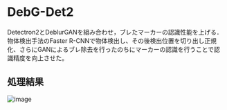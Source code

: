 # DebG-Det2
Detectron2とDeblurGANを組み合わせ，ブレたマーカーの認識性能を上げる．
<bar> 
物体検出手法のFaster R-CNNで物体検出し、その後検出位置を切り出し正規化、さらにGANによるブレ除去を行ったのちにマーカーの認識を行うことで認識精度を向上させた。
<bar> <bar> <bar> 

## 処理結果

![image](https://user-images.githubusercontent.com/64144764/196644677-91a28f5a-1017-4fd1-b9ab-600331fd6cbd.png)

